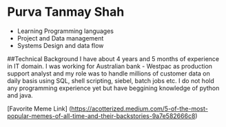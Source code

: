 # Purva Tanmay Shah
* Learning Programming languages
* Project and Data management
* Systems Design and data flow

##Technical Background
I have about 4 years and 5 months of experience in IT domain. I was working for Australian bank - Westpac as production support analyst and my role was to handle millions of customer data on daily basis using SQL, shell scripting, siebel, batch jobs etc. I do not hold any programming experience yet but have beggining knowledge of python and java.

[Favorite Meme Link] (https://acotterized.medium.com/5-of-the-most-popular-memes-of-all-time-and-their-backstories-9a7e582666c8)
